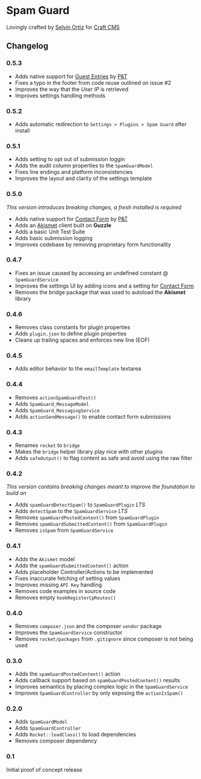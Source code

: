 # Spam Guard

Lovingly crafted by [Selvin Ortiz][developer] for [Craft CMS][craftcms]

## Changelog

### 0.5.3
- Adds native support for [Guest Entries][guestentries] by [P&T][pixelandtonic]
- Fixes a typo in the footer from code reuse outlined on issue #2
- Improves the way that the *User IP* is retrieved
- Improves settings handling methods

### 0.5.2
- Adds automatic redirection to `Settings > Plugins > Spam Guard` after install

### 0.5.1
- Adds setting to opt out of submission loggin
- Adds the audit column properties to the `SpamGuardModel`
- Fixes line endings and platform inconsistencies
- Improves the layout and clarity of the settings template

### 0.5.0
_This version introduces breaking changes, a fresh installed is required_

- Adds native support for [Contact Form][contactform] by [P&T][pixelandtonic]
- Adds an [Akismet][akismet] client built on **Guzzle**
- Adds a basic Unit Test Suite
- Adds basic submission logging
- Improves codebase by removing proprietary form functionality

### 0.4.7
- Fixes an issue caused by accessing an undefined constant @ `SpamGuardService`
- Improves the settings UI by adding icons and a setting for [Contact Form][contactform]
- Removes the bridge package that was used to autoload the **Akismet** library

### 0.4.6
- Removes class constants for plugin properties
- Adds `plugin.json` to define plugin properties
- Cleans up trailing spaces and enforces new line (EOF)

### 0.4.5
- Adds editor behavior to the `emailTemplate` textarea

### 0.4.4
- Removes `actionSpamGuardTest()`
- Adds `SpamGuard_MessageModel`
- Adds `SpamGuard_MessagingService`
- Adds `actionSendMessage()` to enable contact form submissions

### 0.4.3
- Renames `rocket` to `bridge`
- Makes the `bridge` helper library play nice with other plugins
- Adds `safeOutput()` to flag content as safe and avoid using the raw filter

### 0.4.2
_This version contains breaking changes meant to improve the foundation to build on_

- Adds `spamGuardDetectSpam()` to `SpamGuardPlugin` *LTS*
- Adds `detectSpam` to the `SpamGuardService` *LTS*
- Removes `spamGuardPostedContent()` from `SpamGuardPlugin`
- Removes `spamGuardSubmittedContent()` from `SpamGuardPlugin`
- Removes `isSpam` from `SpamGuardService`

### 0.4.1
- Adds the `Akismet` model
- Adds the `spamGuardSubmittedContent()` action
- Adds placeholder Controller/Actions to be implemented
- Fixes inaccurate fetching of setting values
- Improves missing `API Key` handling
- Removes code examples in source code
- Removes empty `hookRegisterCpRoutes()`

### 0.4.0
- Removes `composer.json` and the composer `vendor` package
- Improves the `SpamGuardService` constructor
- Removes `rocket/packages` from `.gitignore` since composer is not being used

### 0.3.0
- Adds the `spamGuardPostedContent()` action
- Adds callback support based on `spamGuardPostedContent()` results
- Improves semantics by placing complex logic in the `SpamGuardService`
- Improves `SpamGuardController` by only exposing the `actionIsSpam()`

### 0.2.0
- Adds `SpamGuardModel`
- Adds `SpamGuardController`
- Adds `Rocket::loadClass()` to load dependencies
- Removes composer dependency

### 0.1
Initial proof of concept release

[developer]:http://twitter.com/selvinortiz "@selvinortiz"
[craftcms]:http://buildwithcraft.com "Craft CMS"
[akismet]:http://akismet.com "Akismet"
[contactform]:https://github.com/pixelandtonic/ContactForm "Contact Form"
[guestentries]:https://github.com/pixelandtonic/GuestEntries "Guest Entries"
[pixelandtonic]:http://pixelandtonic.com "Pixel & Tonic"
